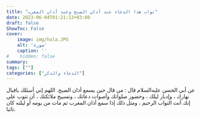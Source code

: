 ```yaml
---
title: "ثواب هذا الدعاء عند أذان الصبح وعند أذان المغرب"
date: 2023-06-04T01:21:13+03:00
draft: false
ShowToc: False
cover:
    image: img/hala.JPG
    alt: 'صورة'
    caption: ''
#    hidden: false
summary: 
tags: [""]
categories: ["الدعاء والذكر"]
---
```

عن أبي الحسن عليه‌السلام قال : من قال حين يسمع أذان
الصبح. اللهم إني أسئلك باقبال نهارك ، وإدبار ليلك ، وحضور صلواتك
وأصوات دعاتك ، وتسبيح ملائكتك ، أن تتوب علي إنك أنت التواب
الرحيم ، ومثل ذلك إذا سمع أذان المغرب ثم مات من يومه أو ليلته
كان تائبا.

